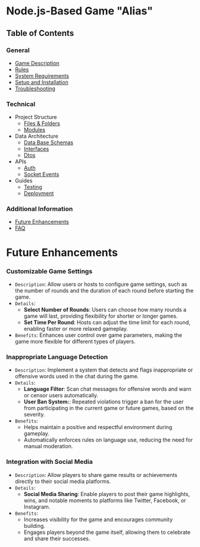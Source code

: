 # Node.js-Based Game "Alias"

## Table of Contents

### General
- [Game Description](../README.md#game-description)
- [Rules](../README.md#rules)
- [System Requirements](../README.md#system-requirements)
- [Setup and Installation](../README.md#setup-and-installation)
- [Troubleshooting](../README.md#troubleshooting)

### Technical
- Project Structure
    - [Files & Folders](project-structure/files-and-folders.md#)
    - [Modules](project-structure/core-modules.md#)
- Data Architecture
    - [Data Base Schemas](data-architecture/database-schemas.md#structure)
    - [Interfaces](data-architecture/interfaces.md#game-interfaces-documentation)
    - [Dtos](data-architecture/dtos#dtos)
- APIs
    - [Auth](apis/auth.md#auth-controller)
    - [Socket Events](apis/socket-events#socket-events-documentation)
- Guides
    - [Testing](guides/testing.md)
    - [Deployment](guides/deployment.md)

### Additional Information
- [Future Enhancements](#future-enhancements)
- [FAQ](FAQ.md)

# Future Enhancements


### Customizable Game Settings

- `Description`: Allow users or hosts to configure game settings, such as the number of rounds and the duration of each round before starting the game.
- `Details`: 
  - **Select Number of Rounds**: Users can choose how many rounds a game will last, providing flexibility for shorter or longer games.
  - **Set Time Per Round**: Hosts can adjust the time limit for each round, enabling faster or more relaxed gameplay.
- `Benefits`: Enhances user control over game parameters, making the game more flexible for different types of players.

### Inappropriate Language Detection

- `Description`: Implement a system that detects and flags inappropriate or offensive words used in the chat during the game.
- `Details`:
  - **Language Filter**: Scan chat messages for offensive words and warn or censor users automatically.
  - **User Ban System:**: Repeated violations trigger a ban for the user from participating in the current game or future games, based on the severity.
- `Benefits`: 
  - Helps maintain a positive and respectful environment during gameplay.
  - Automatically enforces rules on language use, reducing the need for manual moderation.

### Integration with Social Media

- `Description`: Allow players to share game results or achievements directly to their social media platforms.
- `Details`:
  - **Social Media Sharing**: Enable players to post their game highlights, wins, and notable moments to platforms like Twitter, Facebook, or Instagram.
- `Benefits`: 
  - Increases visibility for the game and encourages community building.
  - Engages players beyond the game itself, allowing them to celebrate and share their successes.